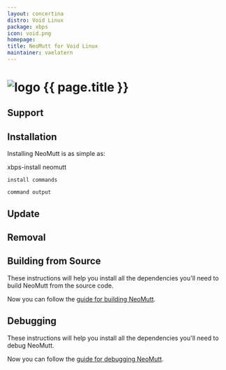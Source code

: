 ```yaml
---
layout: concertina
distro: Void Linux
package: xbps
icon: void.png
homepage: 
title: NeoMutt for Void Linux
maintainer: vaelatern
---
```


# ![logo](/images/{{page.icon}}) {{ page.title }}

## Support <a class="offset" id="support"></a>

## Installation <a class="offset" id="install"></a>

Installing NeoMutt is as simple as:

xbps-install neomutt

```
install commands
```

```reply
command output
```

## Update <a class="offset" id="update"></a>

## Removal <a class="offset" id="remove"></a>

## Building from Source <a class="offset" id="build"></a>

These instructions will help you install all the dependencies you'll need to
build NeoMutt from the source code.


Now you can follow the [guide for building NeoMutt]().

## Debugging <a class="offset" id="debug"></a>

These instructions will help you install all the dependencies you'll need to
debug NeoMutt.


Now you can follow the [guide for debugging NeoMutt]().

